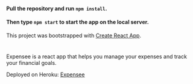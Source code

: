 
#### Pull the repository and run ```npm install```.
#### Then type ```npm start``` to start the app on the local server.
This project was bootstrapped with [Create React App](https://github.com/facebookincubator/create-react-app).

# 
Expensee is a react app that helps you manage your expenses and track your financial goals.

Deployed on Heroku: [Expensee](https://expenseeapp.herokuapp.com)